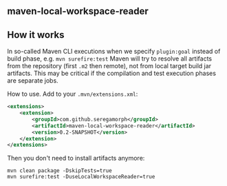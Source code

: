 ## maven-local-workspace-reader

## How it works
In so-called Maven CLI executions when we specify `plugin:goal` instead of build phase, e.g. `mvn surefire:test` Maven
will try to resolve all artifacts from the repository (first `.m2` then remote), not from local target build jar artifacts.
This may be critical if the compilation and test execution phases are separate jobs. 

How to use. Add to your `.mvn/extensions.xml`:
```xml
<extensions>
    <extension>
        <groupId>com.github.seregamorph</groupId>
        <artifactId>maven-local-workspace-reader</artifactId>
        <version>0.2-SNAPSHOT</version>
    </extension>
</extensions>
```

Then you don't need to install artifacts anymore:
```shell
mvn clean package -DskipTests=true
mvn surefire:test -DuseLocalWorkspaceReader=true
```
